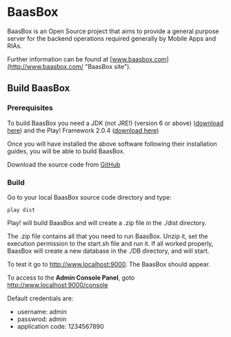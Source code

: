 BaasBox
=======

BaasBox is an Open Source project that aims to provide a general purpose server for the backend operations required generally by Mobile Apps and RIAs.

Further information can be found at [www.baasbox.com](http://www.baasbox.com/ "BaasBox site").

Build BaasBox
-------------
### Prerequisites
To build BaasBox you need a JDK (not JRE!) (version 6 or above) ([download here](http://www.oracle.com/technetwork/java/javase/downloads/index.html)) and the Play! Framework 2.0.4 ([download here](http://www.playframework.org/download))

Once you will have installed the above software following their installation guides, you will be able to build BaasBox.

Download the source code from [GitHub](https://github.com/baasbox/baasbox)

### Build
Go to your local BaasBox source code directory and type:

`play dist`

Play! will build BaasBox and will create a .zip file in the ./dist directory.

The .zip file contains all that you need to run BaasBox.
Unzip it, set the execution permission to the start.sh file and run it.
If all worked properly, BaasBox will create a new database in the ./DB directory, and will start.

To test it go to <http://www.localhost:9000>. The BaasBox should appear.

To access to the **Admin Console Panel**, goto <http://www.localhost:9000/console>

Default credentials are:

+ username: admin
+ passwrod: admin
+ application code: 1234567890
